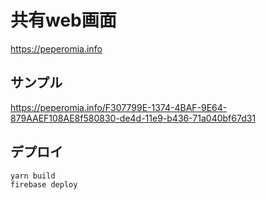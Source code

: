 # 共有web画面

https://peperomia.info

## サンプル
https://peperomia.info/F307799E-1374-4BAF-9E64-879AAEF108AE8f580830-de4d-11e9-b436-71a040bf67d31


## デプロイ
```
yarn build
firebase deploy
```